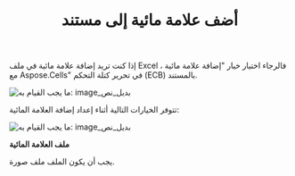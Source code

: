 ﻿---
title: أضف علامة مائية إلى مستند
type: docs
weight: 60
url: /ar/sharepoint/add-watermark-to-a-document/
---
إذا كنت تريد إضافة علامة مائية في ملف Excel ، فالرجاء اختيار خيار "إضافة علامة مائية مع Aspose.Cells" في تحرير كتلة التحكم (ECB) بالمستند.

![ما يجب القيام به: image_بديل_نص](add-watermark-to-a-document_1.png)

تتوفر الخيارات التالية أثناء إعداد إضافة العلامة المائية:

![ما يجب القيام به: image_بديل_نص](add-watermark-to-a-document_2.png)

**ملف العلامة المائية**

يجب أن يكون الملف ملف صورة.
